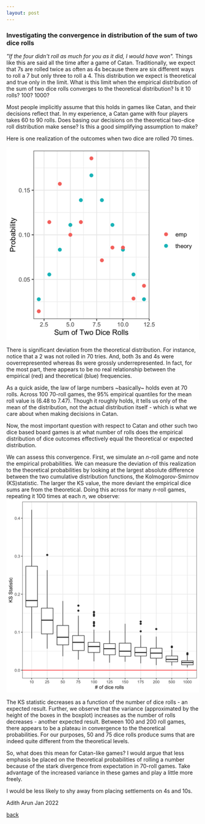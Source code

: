```yaml
---
layout: post
---
```


<!--Written Jan 2022. -->


### Investigating the convergence in distribution of the sum of two dice rolls

_"If the four didn't roll as much for you as it did, I would have won"._
Things like this are said all the time after a game of Catan. 
Traditionally, we expect that 7s are rolled twice as often as 4s because there are six different ways to roll a 7 but only three to roll a 4. 
This distribution we expect is theoretical and true only in the limit. 
What is this limit when the empirical distribution of the sum of two dice rolls converges to the theoretical distribution? 
Is it 10 rolls? 100? 1000?  

Most people implicitly assume that this holds in games like Catan,
and their decisions reflect that. In my experience, a Catan game with four players takes 60 to 90 rolls. Does basing our decisions on the theoretical two-dice roll distribution make sense? Is this a good simplifying assumption to make?

Here is one realization of the outcomes when two dice are rolled 70 times. 

![Realization_Two_Dice_Rolls](./posts_code/catan_dice_instance.png)

There is significant deviation from the theoretical distribution. For instance, notice that a 2 was not rolled in 70 tries. And, both 3s and 4s were ooverrepresented whereas 8s were grossly underrepresented. In fact, for the most part, there appears to be no real relationship between the empirical (red) and theoretical (blue) frequencies. 

<!--necessary?-->
As a quick aside, the law of large numbers ~basically~ holds even at 70 rolls.
Across 100 70-roll games, the 95% empirical quantiles for the mean roll value is (6.48 to 7.47). Though it roughly holds, it tells us only of the mean of the distribution, not the actual distribution itself - which is what we care about when making decisions in Catan.

Now, the most important question with respect to Catan and other such two dice based board games is at what number of rolls does the empirical distribution of dice outcomes effectively equal the theoretical or expected distribution.

We can assess this convergence. First, we simulate an _n_-roll game and note the empirical probabilities. We can measure the deviation of this realization to the theoretical probabilities by looking at the largest absolute difference between the two cumulative distribution functions, the Kolmogorov-Smirnov (KS)statistic. The larger the KS value, the more deviant the empirical dice sums are from the theoretical. Doing this across for many _n_-roll games, repeating it 100 times at each _n_, we observe: ![KS_Catan](./posts_code/catan_ks.png)

The KS statistic decreases as a function of the number of dice rolls - an expected result. Further, we observe that the variance (approximated by the height of the boxes in the boxplot) increases as the number of rolls decreases - another expected result. Between 100 and 200 roll games, there appears to be a plateau in convergence to the theoretical probabilities. For our purposes, 50 and 75 dice rolls produce sums that are indeed quite different from the theoretical levels. 

So, what does this mean for Catan-like games? I would argue that less emphasis be placed on the theoretical probabilities of rolling a number because of the stark divergence from expectation in 70-roll games. Take advantage of the increased variance in these games and play a little more freely. 

I would be less likely to shy away from placing settlements on 4s and 10s. 



Adith Arun
Jan 2022


[back](./)







